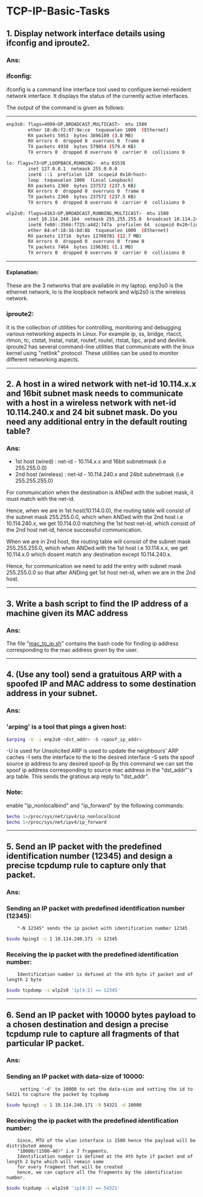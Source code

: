 # TCP-IP-Basic-Tasks

## 1.	Display network interface details using ifconfig and iproute2.
### Ans:
###	ifconfig:
	
ifconfig is a command line interface tool used to configure kernel-resident network interface.
It displays the status of the currently active interfaces.

The output of the command is given as follows:
***************************************************************************
```bash
enp3s0: flags=4099<UP,BROADCAST,MULTICAST>  mtu 1500
        ether 18:db:f2:07:9e:ce  txqueuelen 1000  (Ethernet)
        RX packets 5953  bytes 3896109 (3.8 MB)
        RX errors 0  dropped 0  overruns 0  frame 0
        TX packets 4938  bytes 579054 (579.0 KB)
        TX errors 0  dropped 0 overruns 0  carrier 0  collisions 0

lo: flags=73<UP,LOOPBACK,RUNNING>  mtu 65536
        inet 127.0.0.1  netmask 255.0.0.0
        inet6 ::1  prefixlen 128  scopeid 0x10<host>
        loop  txqueuelen 1000  (Local Loopback)
        RX packets 2360  bytes 237572 (237.5 KB)
        RX errors 0  dropped 0  overruns 0  frame 0
        TX packets 2360  bytes 237572 (237.5 KB)
        TX errors 0  dropped 0 overruns 0  carrier 0  collisions 0

wlp2s0: flags=4163<UP,BROADCAST,RUNNING,MULTICAST>  mtu 1500
        inet 10.114.240.164  netmask 255.255.255.0  broadcast 10.114.240.255
        inet6 fe80::3566:f725:a4d2:747a  prefixlen 64  scopeid 0x20<link>
        ether 84:ef:18:16:bd:8b  txqueuelen 1000  (Ethernet)
        RX packets 13716  bytes 12708701 (12.7 MB)
        RX errors 0  dropped 0  overruns 0  frame 0
        TX packets 7464  bytes 1196301 (1.1 MB)
        TX errors 0  dropped 0 overruns 0  carrier 0  collisions 0
```
****************************************************************************

#### Explanation:
These are the 3 networks that are available in my laptop.
enp3s0 is the ethernet network, lo is the loopback network and wlp2s0 is the 
wireless network.


###	iproute2:
	
It is the collection of utilities for controlling, monitoring and
debugging various networking aspects in Linux. For example ip, ss, bridge,
rtacct, rtmon, tc, ctstat, lnstat, nstat, routef, routel, rtstat, tipc, arpd
and devlink. 
iproute2 has several command-line utilities that communicate with the linux 
kernel using "netlink" protocol.
These utilities can be used to monitor different networking aspects.


------------------------------------------------------------------------------

## 2.	A host in a wired network with net-id 10.114.x.x and 16bit subnet mask needs to communicate with a host in a wireless network with net-id 10.114.240.x and 24 bit subnet mask. Do you need any additional entry in the default routing table?
### Ans:
- 1st host (wired)    : net-id - 10.114.x.x and 16bit subnetmask 
					(i.e 255.255.0.0)
- 2nd host (wireless) : net-id - 10.114.240.x and 24bit subnetmask 
					(i.e 255.255.255.0)

For communication when the destination is ANDed with the subnet mask,
it must match with the net-id.

Hence, when we are in 1st host(10.114.0.0), the routing
table will consist of the subnet mask 255.255.0.0, which when ANDed with the
2nd host i.e 10.114.240.x, we get 10.114.0.0 matching the 1st host
net-id, which consist of the 2nd host net-id, hence successful communication.
	
When we are in 2nd host, the routing table will consist of the subnet
mask 255.255.255.0, which when ANDed with the 1st host i.e 10.114.x.x, we get
10.114.x.0 which dosent match any destination except 10.114.240.x.

Hence, for communication we need to add the entry with subnet mask 255.255.0.0
so that after ANDing get 1st host net-id, when we are in the 2nd host.

------------------------------------------------------------------------------

## 3. Write a bash script to find the IP address of a machine given its MAC address
### Ans:
The file "[mac_to_ip.sh](mac_to_ip.sh)" contains the bash code for finding ip address 
corresponding to the mac address given by the user.

-----------------------------------------------------------------------------

## 4.	(Use any tool) send a gratuitous ARP with a spoofed IP and MAC address to some destination address in your subnet.

### Ans:	
###	'arping' is a tool that pings a given host:

```bash
$arping -U -i enp3s0 <dst_addr> -S <spoof_ip_addr>
```

-U is used for Unsolicited ARP is used to update the neighbours’ ARP caches
-I sets the interface to the to the desired interface
-S sets the spoof source ip address to any desired spoof-ip
By this command we can set the spoof ip address corresponding to source mac address in the "dst_addr"'s arp table.
This sends the gratious arp reply to "dst_addr".

###	Note:
enable "ip_nonlocalbind" and "ip_forward" by the following commands:

```bash
$echo 1>/proc/sys/net/ipv4/ip_nonlocalbind
$echo 1>/proc/sys/net/ipv4/ip_forward
```

-----------------------------------------------------------------------------

## 5.	Send an IP packet with the predefined identification number (12345) and design a precise tcpdump rule to capture only that packet.

### Ans: 
###	Sending an IP packet with predefined identification number (12345):
		"-N 12345" sends the ip packet with identification number 12345

```bash
$sudo hping3 -c 1 10.114.240.171 -N 12345
```

###	Receiving the ip packet with the predefined identification number:
		Identification number is defined at the 4th byte if packet and of length 2 byte

```bash
$sudo tcpdump -i wlp2s0 'ip[4:2] == 12345'		
```

-----------------------------------------------------------------------------

## 6.	Send an IP packet with 10000 bytes payload to a chosen destination and design a precise tcpdump rule to capture all fragments of that particular IP packet.

### Ans:	
###	Sending an IP packet with data-size of 10000:
		 setting '-d' to 10000 to set the data-size and setting the id to 54321 to capture the packet by tcpdump	

```bash
$sudo hping3 -c 1 10.114.240.171 -N 54321 -d 10000
```

###	Receiving the ip packet with the predefined identification number:
		Since, MTU of the wlan interface is 1500 hence the payload will be distributed among 
		"10000/(1500-40)" i.e 7 fragments.
		Identification number is defined at the 4th byte if packet and of length 2 byte which will remain same
		for every fragment that will be created
		hence, we can capture all the fragments by the identification number.

```bash
$sudo tcpdump -i wlp2s0 'ip[4:2] == 54321'		
```

